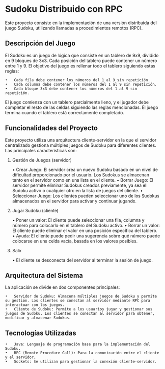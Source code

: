 # Sudoku Distribuido con RPC

Este proyecto consiste en la implementación de una versión distribuida del juego Sudoku, utilizando llamadas a procedimientos remotos (RPC).

## Descripción del Juego

El Sudoku es un juego de lógica que consiste en un tablero de 9x9, dividido en 9 bloques de 3x3. Cada posición del tablero puede contener un número entre 1 y 9. El objetivo del juego es rellenar todo el tablero siguiendo estas reglas:

	•	Cada fila debe contener los números del 1 al 9 sin repetición.
	•	Cada columna debe contener los números del 1 al 9 sin repetición.
	•	Cada bloque 3x3 debe contener los números del 1 al 9 sin repetición.

El juego comienza con un tablero parcialmente lleno, y el jugador debe completar el resto de las celdas siguiendo las reglas mencionadas. El juego termina cuando el tablero está correctamente completado.

## Funcionalidades del Proyecto

Este proyecto utiliza una arquitectura cliente-servidor en la que el servidor centralizado gestiona múltiples juegos de Sudoku para diferentes clientes. Las principales características son:

1. Gestión de Juegos (servidor)

	•	Crear Juego: El servidor crea un nuevo Sudoku basado en un nivel de dificultad proporcionado por el usuario. Los Sudokus se almacenan tanto en el servidor como en una lista en el cliente.
	•	Borrar Juego: El servidor permite eliminar Sudokus creados previamente, ya sea el Sudoku activo o cualquier otro en la lista de juegos del cliente.
	•	Seleccionar Juego: Los clientes pueden seleccionar uno de los Sudokus almacenados en el servidor para activar y continuar jugando.

2. Jugar Sudoku (cliente)

	•	Poner un valor: El cliente puede seleccionar una fila, columna y número para colocarlo en el tablero del Sudoku activo.
	•	Borrar un valor: El cliente puede eliminar el valor en una posición específica del tablero.
	•	Ayuda: El cliente puede pedir una sugerencia sobre qué número puede colocarse en una celda vacía, basada en los valores posibles.

3. Salir

	•	El cliente se desconecta del servidor al terminar la sesión de juego.

## Arquitectura del Sistema

La aplicación se divide en dos componentes principales:

	•	Servidor de Sudoku: Almacena múltiples juegos de Sudoku y permite su gestión. Los clientes se conectan al servidor mediante RPC para interactuar con los juegos.
	•	Cliente de Sudoku: Permite a los usuarios jugar y gestionar sus juegos de Sudoku. Los clientes se conectan al servidor para obtener, modificar y almacenar Sudokus.

## Tecnologías Utilizadas

	•	Java: Lenguaje de programación base para la implementación del Sudoku.
	•	RPC (Remote Procedure Call): Para la comunicación entre el cliente y el servidor.
	•	Sockets: Se utilizan para gestionar la conexión cliente-servidor.
